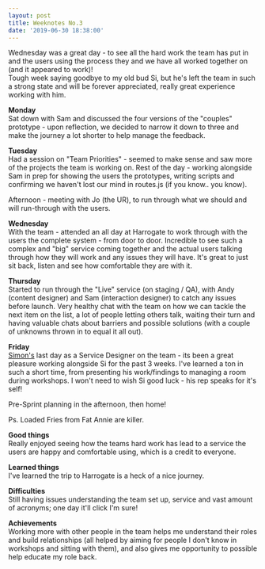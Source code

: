 ```yaml
---
layout: post
title: Weeknotes No.3
date: '2019-06-30 18:38:00' 
---
```

Wednesday was a great day - to see all the hard work the team has put in and the users using the process they and we have all worked together on (and it appeared to work)!<br>
Tough week saying goodbye to my old bud Si, but he's left the team in such a strong state and will be forever appreciated, really great experience working with him. <br>

<strong>Monday</strong><br>
Sat down with Sam and discussed the four versions of the "couples" prototype - upon reflection, we decided to narrow it down to three and make the journey a lot shorter to help manage the feedback.

<strong>Tuesday</strong><br>
Had a session on "Team Priorities" - seemed to make sense and saw more of the projects the team is working on.
Rest of the day - working alongside Sam in prep for showing the users the prototypes, writing scripts and confirming we haven't lost our mind in routes.js (if you know.. you know).

Afternoon - meeting with Jo (the UR), to run through what we should and will run-through with the users.

<strong>Wednesday</strong><br>
With the team - attended an all day at Harrogate to work through with the users the complete system - from door to door.
Incredible to see such a complex and "big" service coming together and the actual users talking through how they will work and any issues they will have.
It's great to just sit back, listen and see how comfortable they are with it.

<strong>Thursday</strong><br>
Started to run through the "Live" service (on staging / QA), with Andy (content designer) and Sam (interaction designer) to catch any issues before launch.
Very healthy chat with the team on how we can tackle the next item on the list, a lot of people letting others talk, waiting their turn and having valuable chats about barriers and possible solutions (with a couple of unknowns thrown in to equal it all out).

<strong>Friday</strong><br>
<a href="https://twitter.com/ermlikeyeah" title="click here to see Si Wilson's twitter">Simon's</a> last day as a Service Designer on the team - its been a great pleasure working alongside Si for the past 3 weeks. I've learned a ton in such a short time, from presenting his work/findings to managing a room during workshops.
I won't need to wish Si good luck - his rep speaks for it's self!

Pre-Sprint planning in the afternoon, then home!

Ps. Loaded Fries from Fat Annie are killer.

<strong>Good things</strong><br>
Really enjoyed seeing how the teams hard work has lead to a service the users are happy and comfortable using, which is a credit to everyone.

<strong>Learned things</strong><br>
I've learned the trip to Harrogate is a heck of a nice journey.

<strong>Difficulties</strong><br>
Still having issues understanding the team set up, service and vast amount of acronyms; one day it'll click I'm sure!

<strong>Achievements</strong><br>
Working more with other people in the team helps me understand their roles and build relationships (all helped by aiming for people I don't know in workshops and sitting with them), and also gives me opportunity to possible help educate my role back.